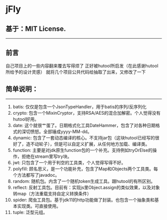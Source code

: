 # jFly
## 基于：MIT License.
----
## 前言
 自己项目上的一些内容翻来覆去写得烦了
 正好被hutool所启发（在此感谢hutool所给予的设计灵感）
 就将几个项目公共代码给抽取了出来，又修改了一下
## 简单说明：
----

1. batis:
    仅仅是包含一个JsonTypeHandler，用于batis的序列/反序列化
2. crypto:
    包含一个MixinCryptor，支持RSA/AES的混合加解密。个人觉得没有hutool好用。
3. date:
    这个就很艹蛋了。日期格式化工具DateHammer，包含了对各种日期格式的深切愤怒。全部锤成yyyy-MM-dd。
4. dynamic:
    包含了一套动态编译的核心。不支持jar包（这块hutool已经写的很好了，造不动轮子），但是可以自定义扩展，从任何地方加载、编译类。
5. function:
    主要是对jdk原生function包的一个补充。支持例如tryOrElse的操作，拒绝在stream里写try块。
6. jwt: 
    只包含了一个用于判空的工具类，个人觉得写得不好。
7. polyfill:
    顾名思义，是一个功能补充，包含了Map和Objects两个工具类。每个方法都写了javadoc。
8. random:
    随机包。内含了一个随机token生成工具。跟hutool的有所区别。
9. reflect:
    反射工具包。目前有：实现js里Object.assign的类似效果，以及对象转map（方法重载支持自定义转换条件）
10. spider:
    爬虫工具包。基于jdk11的http功能做了封装。也包含一个抽象类和基本实现类。可直接使用。
11. tuple:
    泛型元组。